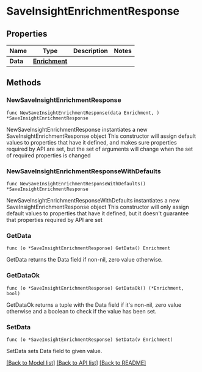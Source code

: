 # SaveInsightEnrichmentResponse

## Properties

Name | Type | Description | Notes
------------ | ------------- | ------------- | -------------
**Data** | [**Enrichment**](Enrichment.md) |  | 

## Methods

### NewSaveInsightEnrichmentResponse

`func NewSaveInsightEnrichmentResponse(data Enrichment, ) *SaveInsightEnrichmentResponse`

NewSaveInsightEnrichmentResponse instantiates a new SaveInsightEnrichmentResponse object
This constructor will assign default values to properties that have it defined,
and makes sure properties required by API are set, but the set of arguments
will change when the set of required properties is changed

### NewSaveInsightEnrichmentResponseWithDefaults

`func NewSaveInsightEnrichmentResponseWithDefaults() *SaveInsightEnrichmentResponse`

NewSaveInsightEnrichmentResponseWithDefaults instantiates a new SaveInsightEnrichmentResponse object
This constructor will only assign default values to properties that have it defined,
but it doesn't guarantee that properties required by API are set

### GetData

`func (o *SaveInsightEnrichmentResponse) GetData() Enrichment`

GetData returns the Data field if non-nil, zero value otherwise.

### GetDataOk

`func (o *SaveInsightEnrichmentResponse) GetDataOk() (*Enrichment, bool)`

GetDataOk returns a tuple with the Data field if it's non-nil, zero value otherwise
and a boolean to check if the value has been set.

### SetData

`func (o *SaveInsightEnrichmentResponse) SetData(v Enrichment)`

SetData sets Data field to given value.



[[Back to Model list]](../README.md#documentation-for-models) [[Back to API list]](../README.md#documentation-for-api-endpoints) [[Back to README]](../README.md)


